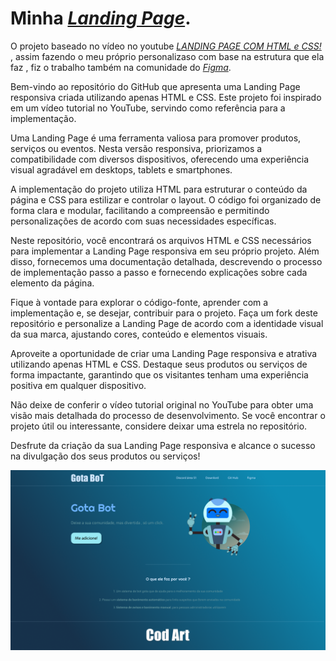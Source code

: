 # Minha <a href="https://www.figma.com/community/file/1075199599480039389/Landing-Page-Gota-bot"><i>Landing Page</i></a><span>.

O projeto baseado no vídeo no youtube <a href="https://www.youtube.com/watch?v=llF6vD-RljE&t=3096s&ab_channel=RafaellaBallerini"><i>LANDING PAGE COM HTML e CSS!</i></a><span> , assim fazendo o meu próprio personalizaso com base na estrutura que ela faz , fiz o trabalho também na comunidade do <a href="https://www.figma.com/community/file/1075199599480039389"><i>Figma</i></a><span>.
  
Bem-vindo ao repositório do GitHub que apresenta uma Landing Page responsiva criada utilizando apenas HTML e CSS. Este projeto foi inspirado em um vídeo tutorial no YouTube, servindo como referência para a implementação.

Uma Landing Page é uma ferramenta valiosa para promover produtos, serviços ou eventos. Nesta versão responsiva, priorizamos a compatibilidade com diversos dispositivos, oferecendo uma experiência visual agradável em desktops, tablets e smartphones.

A implementação do projeto utiliza HTML para estruturar o conteúdo da página e CSS para estilizar e controlar o layout. O código foi organizado de forma clara e modular, facilitando a compreensão e permitindo personalizações de acordo com suas necessidades específicas.

Neste repositório, você encontrará os arquivos HTML e CSS necessários para implementar a Landing Page responsiva em seu próprio projeto. Além disso, fornecemos uma documentação detalhada, descrevendo o processo de implementação passo a passo e fornecendo explicações sobre cada elemento da página.

Fique à vontade para explorar o código-fonte, aprender com a implementação e, se desejar, contribuir para o projeto. Faça um fork deste repositório e personalize a Landing Page de acordo com a identidade visual da sua marca, ajustando cores, conteúdo e elementos visuais.

Aproveite a oportunidade de criar uma Landing Page responsiva e atrativa utilizando apenas HTML e CSS. Destaque seus produtos ou serviços de forma impactante, garantindo que os visitantes tenham uma experiência positiva em qualquer dispositivo.

Não deixe de conferir o vídeo tutorial original no YouTube para obter uma visão mais detalhada do processo de desenvolvimento. Se você encontrar o projeto útil ou interessante, considere deixar uma estrela no repositório.

Desfrute da criação da sua Landing Page responsiva e alcance o sucesso na divulgação dos seus produtos ou serviços!
  
![Resume cv](/Home.png)
